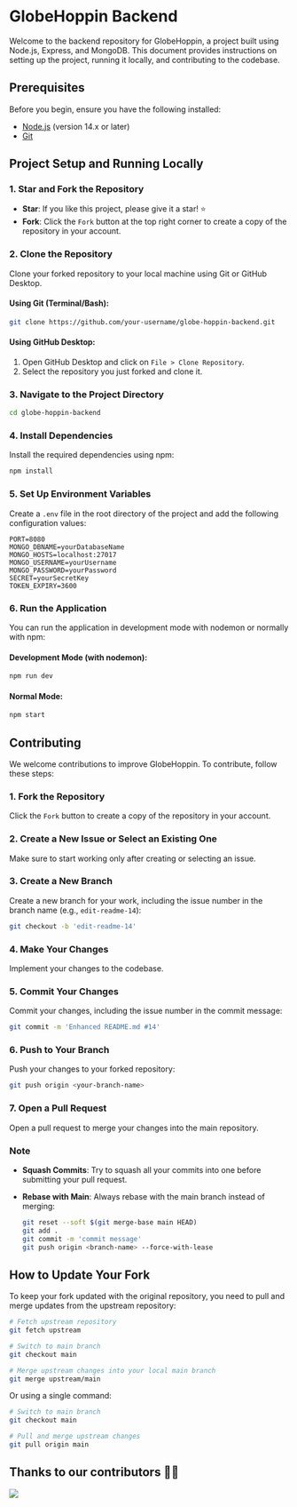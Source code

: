 # GlobeHoppin Backend

Welcome to the backend repository for GlobeHoppin, a project built using Node.js, Express, and MongoDB. This document provides instructions on setting up the project, running it locally, and contributing to the codebase.

## Prerequisites

Before you begin, ensure you have the following installed:

- [Node.js](https://nodejs.org/) (version 14.x or later)
- [Git](https://git-scm.com/)

## Project Setup and Running Locally

### 1. Star and Fork the Repository

- **Star**: If you like this project, please give it a star! ⭐
- **Fork**: Click the `Fork` button at the top right corner to create a copy of the repository in your account.

### 2. Clone the Repository

Clone your forked repository to your local machine using Git or GitHub Desktop.

#### Using Git (Terminal/Bash):

```bash
git clone https://github.com/your-username/globe-hoppin-backend.git
```

#### Using GitHub Desktop:

1. Open GitHub Desktop and click on `File > Clone Repository`.
2. Select the repository you just forked and clone it.

### 3. Navigate to the Project Directory

```bash
cd globe-hoppin-backend
```

### 4. Install Dependencies

Install the required dependencies using npm:

```bash
npm install
```

### 5. Set Up Environment Variables

Create a `.env` file in the root directory of the project and add the following configuration values:

```env
PORT=8080
MONGO_DBNAME=yourDatabaseName
MONGO_HOSTS=localhost:27017
MONGO_USERNAME=yourUsername
MONGO_PASSWORD=yourPassword
SECRET=yourSecretKey
TOKEN_EXPIRY=3600
```

### 6. Run the Application

You can run the application in development mode with nodemon or normally with npm:

#### Development Mode (with nodemon):

```bash
npm run dev
```

#### Normal Mode:

```bash
npm start
```

## Contributing

We welcome contributions to improve GlobeHoppin. To contribute, follow these steps:

### 1. Fork the Repository

Click the `Fork` button to create a copy of the repository in your account.

### 2. Create a New Issue or Select an Existing One

Make sure to start working only after creating or selecting an issue.

### 3. Create a New Branch

Create a new branch for your work, including the issue number in the branch name (e.g., `edit-readme-14`):

```bash
git checkout -b 'edit-readme-14'
```

### 4. Make Your Changes

Implement your changes to the codebase.

### 5. Commit Your Changes

Commit your changes, including the issue number in the commit message:

```bash
git commit -m 'Enhanced README.md #14'
```

### 6. Push to Your Branch

Push your changes to your forked repository:

```bash
git push origin <your-branch-name>
```

### 7. Open a Pull Request

Open a pull request to merge your changes into the main repository.

### Note

- **Squash Commits**: Try to squash all your commits into one before submitting your pull request.
- **Rebase with Main**: Always rebase with the main branch instead of merging:

  ```bash
  git reset --soft $(git merge-base main HEAD)
  git add .
  git commit -m 'commit message'
  git push origin <branch-name> --force-with-lease
  ```

## How to Update Your Fork

To keep your fork updated with the original repository, you need to pull and merge updates from the upstream repository:

```bash
# Fetch upstream repository
git fetch upstream

# Switch to main branch
git checkout main

# Merge upstream changes into your local main branch
git merge upstream/main
```

Or using a single command:

```bash
# Switch to main branch
git checkout main

# Pull and merge upstream changes
git pull origin main
```


## Thanks to our contributors 🙌🏻

<a href="https://github.com/GlobeHoppin/globe-hoppin-backend/graphs/contributors">
  <img align="center" src="https://contrib.rocks/image?max=100&repo=GlobeHoppin/globe-hoppin-backend" />
</a>



